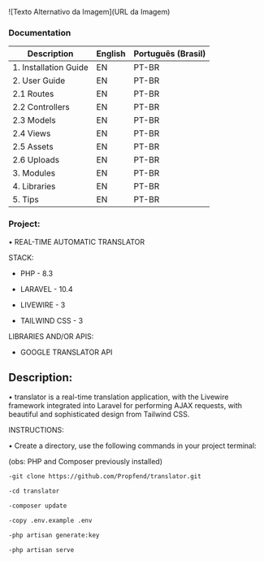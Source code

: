 ![Texto Alternativo da Imagem](URL da Imagem)

### Documentation

| Description            | English | Português (Brasil) |
|------------------------|---------|--------------------|
| 1. Installation Guide | EN      | PT-BR              |
| 2. User Guide          | EN      | PT-BR              |
|   2.1 Routes           | EN      | PT-BR              |
|   2.2 Controllers      | EN      | PT-BR              |
|   2.3 Models           | EN      | PT-BR              |
|   2.4 Views            | EN      | PT-BR              |
|   2.5 Assets           | EN      | PT-BR              |
|   2.6 Uploads          | EN      | PT-BR              |
| 3. Modules             | EN      | PT-BR              |            
| 4. Libraries           | EN      | PT-BR              |                   
| 5. Tips                | EN      | PT-BR              |                   

### Project:

• REAL-TIME AUTOMATIC TRANSLATOR

STACK:

- PHP - 8.3

- LARAVEL - 10.4

- LIVEWIRE - 3

- TAILWIND CSS - 3

LIBRARIES AND/OR APIS:

- GOOGLE TRANSLATOR API

## Description:

• translator is a real-time translation application, with the Livewire framework integrated into Laravel for performing AJAX requests, with beautiful and sophisticated design from Tailwind CSS.

INSTRUCTIONS:

• Create a directory, use the following commands in your project terminal:

(obs: PHP and Composer previously installed)

```bash
-git clone https://github.com/Propfend/translator.git

-cd translator

-composer update

-copy .env.example .env

-php artisan generate:key

-php artisan serve
